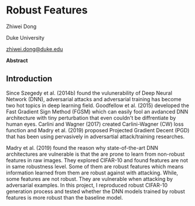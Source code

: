 # Robust Features

Zhiwei Dong

Duke University 

zhiwei.dong@duke.edu

**Abstract**

## Introduction

Since Szegedy et al. (2014b) found the vulunerability of Deep Neural Network (DNN), adversarial attacks and adversarial training has become two hot topics in deep learning field. Goodfellow et al. (2015) developed the Fast Gradient Sign Method (FGSM) which can easily fool an avdanced DNN architecture with tiny perturbation that even couldn't be diffrentiate by human eyes. Carlini and Wagner (2017) created Carlini-Wagner (CW) loss function and Madry et al. (2019) proposed Projected Gradient Decent (PGD) that has been using pervasively in adversartial attack/training researches. 

Madry et al. (2019) found the reason why state-of-the-art DNN architectures are vulnerable is that the are prone to learn from non-robust features in raw images. They explored CIFAR-10 and found features are not in same robustness level. Some of them are robust features which means information learned from them are robust against with attacking. While, some features are not robust. They are vulnerable when attacking by adversarial examples. In this project, I reproduced robust CIFAR-10 generation process and tested whether the DNN models trained by robust features is more robust than the baseline model.

